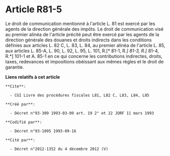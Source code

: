 # Article R81-5

Le droit de communication mentionné à l'article L. 81 est exercé par les agents de la direction générale des impôts. Le droit
de communication visé au premier alinéa de l'article précité peut être exercé par les agents de la direction générale des
douanes et droits indirects dans les conditions définies aux articles L. 82 C, L. 83, L. 84, au premier alinéa de l'article
L. 85, aux articles L. 85-A, L. 90, L. 92, L. 95, L. 101, R.[* 81-1, R.*] 81-3, R.[* 81-4, R.*] 101-1 et A. 85-1 en ce qui
concerne les contributions indirectes, droits, taxes, redevances et impositions obéissant aux mêmes règles et le droit de
garantie.

**Liens relatifs à cet article**

	**Cite**:

	  - CGI Livre des procédures fiscales L81, L82 C, L83, L84, L85

	**Créé par**:

	  - Décret n°93-309 1993-03-09 art. 19 2° et 22 JORF 11 mars 1993

	**Codifié par**:

	  - Décret n°93-1095 1993-09-16

	**Cité par**:

	  - Décret n°2012-1352 du 4 décembre 2012 (V)
